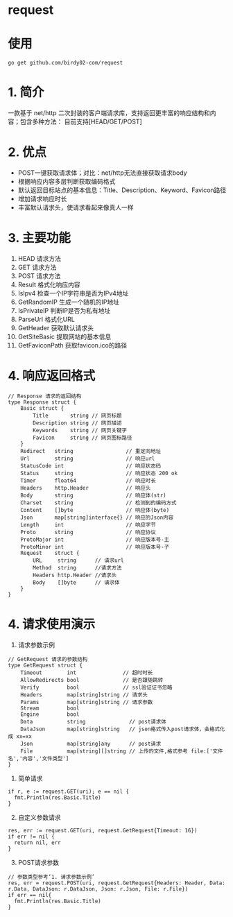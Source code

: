 # request

# 使用
```
go get github.com/birdy02-com/request
```

# 1. 简介
一款基于 net/http 二次封装的客户端请求库，支持返回更丰富的响应结构和内容；包含多种方法：
目前支持[HEAD/GET/POST]

# 2. 优点
* POST一键获取请求体；对比：net/http无法直接获取请求body
* 根据响应内容多层判断获取编码格式
* 默认返回目标站点的基本信息：Title、Description、Keyword、Favicon路径
* 增加请求响应时长
* 丰富默认请求头，使请求看起来像真人一样

# 3. 主要功能
1. HEAD 请求方法
2. GET 请求方法
3. POST 请求方法
4. Result 格式化响应内容
5. IsIpv4 检查一个IP字符串是否为IPv4地址
6. GetRandomIP 生成一个随机的IP地址
7. IsPrivateIP 判断IP是否为私有地址
8. ParseUrl 格式化URL
9. GetHeader 获取默认请求头
10. GetSiteBasic 提取网站的基本信息
11. GetFaviconPath 获取favicon.ico的路径

# 4. 响应返回格式

```
// Response 请求的返回结构
type Response struct {
	Basic struct {
		Title       string // 网页标题
		Description string // 网页描述
		Keywords    string // 网页关键字
		Favicon     string // 网页图标路径
	}
	Redirect   string                 // 重定向地址
	Url        string                 // 响应url
	StatusCode int                    // 响应状态码
	Status     string                 // 响应状态 200 ok
	Timer      float64                // 响应时长
	Headers    http.Header            // 响应头
	Body       string                 // 响应体(str)
	Charset    string                 // 检测到的编码方式
	Content    []byte                 // 响应体(byte)
	Json       map[string]interface{} // 响应的Json内容
	Length     int                    // 响应字节
	Proto      string                 // 响应协议
	ProtoMajor int                    // 响应版本号-主
	ProtoMinor int                    // 响应版本号-子
	Request    struct {
		URL     string      // 请求url
		Method  string      //请求方法
		Headers http.Header //请求头
		Body    []byte      // 请求体
	}
}
```

# 4. 请求使用演示
1. 请求参数示例
```
// GetRequest 请求的参数结构
type GetRequest struct {
	Timeout        int               // 超时时长
	AllowRedirects bool              // 是否跟随跳转
	Verify         bool              // ssl验证证书忽略
	Headers        map[string]string // 请求头
	Params         map[string]string // 请求参数
	Stream         bool
	Engine         bool
	Data           string              // post请求体
	DataJson       map[string]string   // json格式传入post请求体，会格式化成 xx=xx
	Json           map[string]any      // post请求
	File           map[string][]string // 上传的文件,格式参考 file:['文件名','内容','文件类型']
}
```
1. 简单请求
```
if r, e := request.GET(uri); e == nil {
  fmt.Println(res.Basic.Title)
}
```
2. 自定义参数请求
```
res, err := request.GET(uri, request.GetRequest{Timeout: 16})
if err != nil {
  return nil, err
}
```
3. POST请求参数
```
// 参数类型参考‘1. 请求参数示例’
res, err = request.POST(uri, request.GetRequest{Headers: Header, Data: r.Data, DataJson: r.DataJson, Json: r.Json, File: r.File})
if err == nil{
  fmt.Println(res.Basic.Title)
}
```
